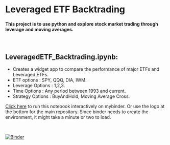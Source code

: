 # Leveraged ETF Backtrading

#### This project is to use python and explore stock market trading through leverage and moving averages. 
<br>

## LeveragedETF_Backtrading.ipynb:
- Creates a widget app to compare the performance of major ETFs and Leveraged ETFs. 
- ETF options : SPY, QQQ, DIA, IWM.
- Leverage Options : 1,2,3.
- Time Options : Any period between 1993 and current.
- Strategy Options : BuyAndHold, Moving Average Cross.

[Click here](https://mybinder.org/v2/gh/RaghuvirJonnagiri/LeveragedETF_Backtrading/HEAD?labpath=LeveragedETF_Backtrading.ipynb) to run this notebook interactively on mybinder. Or use the logo at the bottom for the main repository. Since binder needs to create the environment, it might take a minute or two to load. 


<br>

[![Binder](https://mybinder.org/badge_logo.svg)](https://mybinder.org/v2/gh/RaghuvirJonnagiri/LeveragedETF_Backtrading/HEAD?labpath=LeveragedETF_Backtrading.ipynb)
